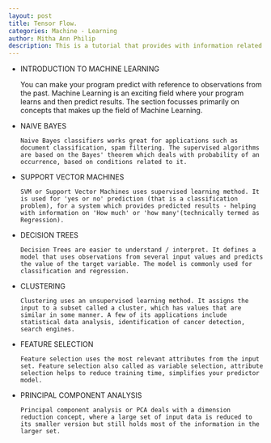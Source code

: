 ```yaml
---
layout: post
title: Tensor Flow.  
categories: Machine - Learning
author: Mitha Ann Philip
description: This is a tutorial that provides with information related to implementation using Tensor Flow
---
```





- INTRODUCTION TO MACHINE LEARNING

    You can make your program predict with reference to observations from the past. Machine Learning is an exciting field where your program learns and then predict results. The section focusses primarily on concepts that makes up the field of Machine Learning.  
      
- NAIVE BAYES

      Naive Bayes classifiers works great for applications such as document classification, spam filtering. The supervised algorithms are based on the Bayes' theorem which deals with probability of an occurrence, based on conditions related to it.
      
- SUPPORT VECTOR MACHINES

      SVM or Support Vector Machines uses supervised learning method. It is used for 'yes or no' prediction (that is a classification problem), for a system which provides predicted results - helping with information on 'How much' or 'how many'(technically termed as Regression). 
      
- DECISION TREES

      Decision Trees are easier to understand / interpret. It defines a model that uses observations from several input values and predicts the value of the target variable. The model is commonly used for classification and regression.
      
- CLUSTERING

      Clustering uses an unsupervised learning method. It assigns the input to a subset called a cluster, which has values that are similar in some manner. A few of its applications include statistical data analysis, identification of cancer detection, search engines.
    
- FEATURE SELECTION

      Feature selection uses the most relevant attributes from the input set. Feature selection also called as variable selection, attribute selection helps to reduce training time, simplifies your predictor model.
      
- PRINCIPAL COMPONENT ANALYSIS

      Principal component analysis or PCA deals with a dimension reduction concept, where a large set of input data is reduced to its smaller version but still holds most of the information in the larger set.
